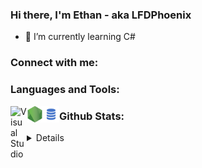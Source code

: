 ### Hi there, I'm Ethan - aka LFDPhoenix

- 🌱 I’m currently learning C#

### Connect with me:

### Languages and Tools:

[<img title="" src="https://upload.wikimedia.org/wikipedia/commons/f/f3/Visual_Studio_Code_0.10.1_icon.png" alt="Visual Studio" align="left" width="26">][IDE]

[<img align="left" alt="Node.js" width="26" src="https://raw.githubusercontent.com/github/explore/80688e429a7d4ef2fca1e82350fe8e3517d3494d/topics/nodejs/nodejs.png" />][NODE]

[<img align="left" alt="MY SQL" width="26" src="https://raw.githubusercontent.com/github/explore/80688e429a7d4ef2fca1e82350fe8e3517d3494d/topics/sql/sql.png" />][SQL]

### Github Stats:
<details>

<img align="left" alt="LFDPhoenix's GitHub Stats" src="https://github-readme-stats.vercel.app/api?username=LFDPhoenix1411" />
 
</details>

[IDE]: https://visualstudio.microsoft.com/de/
[NODE]: https://nodejs.org/en/
[SQL]: https://www.mysql.com/de/
